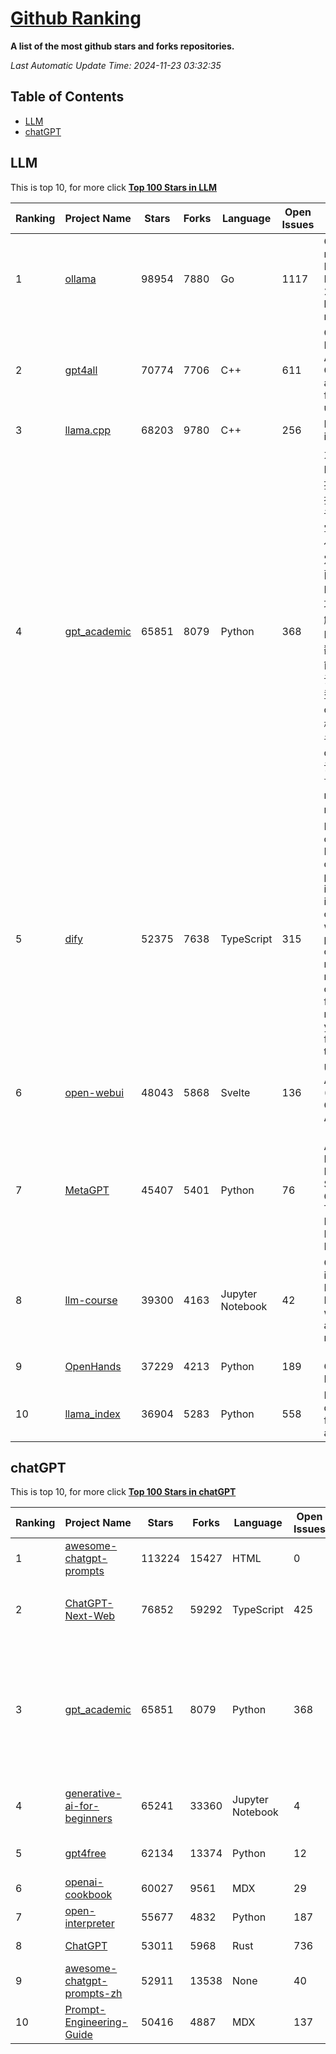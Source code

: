 [Github Ranking](./README.md)
==========

**A list of the most github stars and forks repositories.**

*Last Automatic Update Time: 2024-11-23 03:32:35*

## Table of Contents
 * [LLM](#LLM)
 * [chatGPT](#chatGPT)

## LLM

This is top 10, for more click **[Top 100 Stars in LLM](Top100/LLM.md)**

| Ranking | Project Name | Stars | Forks | Language | Open Issues | Description | Last Commit |
| ------- | ------------ | ----- | ----- | -------- | ----------- | ----------- | ----------- |
| 1 | [ollama](https://github.com/ollama/ollama) | 98954 | 7880 | Go | 1117 | Get up and running with Llama 3.2, Mistral, Gemma 2, and other large language models. | 2024-11-23T01:22:12Z |
| 2 | [gpt4all](https://github.com/nomic-ai/gpt4all) | 70774 | 7706 | C++ | 611 | GPT4All: Run Local LLMs on Any Device. Open-source and available for commercial use. | 2024-11-22T20:06:45Z |
| 3 | [llama.cpp](https://github.com/ggerganov/llama.cpp) | 68203 | 9780 | C++ | 256 | LLM inference in C/C++ | 2024-11-22T19:24:16Z |
| 4 | [gpt_academic](https://github.com/binary-husky/gpt_academic) | 65851 | 8079 | Python | 368 | 为GPT/GLM等LLM大语言模型提供实用化交互接口，特别优化论文阅读/润色/写作体验，模块化设计，支持自定义快捷按钮&函数插件，支持Python和C++等项目剖析&自译解功能，PDF/LaTex论文翻译&总结功能，支持并行问询多种LLM模型，支持chatglm3等本地模型。接入通义千问, deepseekcoder, 讯飞星火, 文心一言, llama2, rwkv, claude2, moss等。 | 2024-11-21T18:25:51Z |
| 5 | [dify](https://github.com/langgenius/dify) | 52375 | 7638 | TypeScript | 315 | Dify is an open-source LLM app development platform. Dify's intuitive interface combines AI workflow, RAG pipeline, agent capabilities, model management, observability features and more, letting you quickly go from prototype to production. | 2024-11-22T16:07:07Z |
| 6 | [open-webui](https://github.com/open-webui/open-webui) | 48043 | 5868 | Svelte | 136 | User-friendly AI Interface (Supports Ollama, OpenAI API, ...) | 2024-11-23T03:27:41Z |
| 7 | [MetaGPT](https://github.com/geekan/MetaGPT) | 45407 | 5401 | Python | 76 | 🌟 The Multi-Agent Framework: First AI Software Company, Towards Natural Language Programming | 2024-11-11T15:05:12Z |
| 8 | [llm-course](https://github.com/mlabonne/llm-course) | 39300 | 4163 | Jupyter Notebook | 42 | Course to get into Large Language Models (LLMs) with roadmaps and Colab notebooks. | 2024-07-28T22:17:43Z |
| 9 | [OpenHands](https://github.com/All-Hands-AI/OpenHands) | 37229 | 4213 | Python | 189 | 🙌 OpenHands: Code Less, Make More | 2024-11-23T02:58:50Z |
| 10 | [llama_index](https://github.com/run-llama/llama_index) | 36904 | 5283 | Python | 558 | LlamaIndex is a data framework for your LLM applications | 2024-11-23T02:03:54Z |


## chatGPT

This is top 10, for more click **[Top 100 Stars in chatGPT](Top100/chatGPT.md)**

| Ranking | Project Name | Stars | Forks | Language | Open Issues | Description | Last Commit |
| ------- | ------------ | ----- | ----- | -------- | ----------- | ----------- | ----------- |
| 1 | [awesome-chatgpt-prompts](https://github.com/f/awesome-chatgpt-prompts) | 113224 | 15427 | HTML | 0 | This repo includes ChatGPT prompt curation to use ChatGPT better. | 2024-11-11T11:38:53Z |
| 2 | [ChatGPT-Next-Web](https://github.com/ChatGPTNextWeb/ChatGPT-Next-Web) | 76852 | 59292 | TypeScript | 425 | A cross-platform ChatGPT/Gemini UI (Web / PWA / Linux / Win / MacOS). 一键拥有你自己的跨平台 ChatGPT/Gemini 应用。 | 2024-11-22T12:59:31Z |
| 3 | [gpt_academic](https://github.com/binary-husky/gpt_academic) | 65851 | 8079 | Python | 368 | 为GPT/GLM等LLM大语言模型提供实用化交互接口，特别优化论文阅读/润色/写作体验，模块化设计，支持自定义快捷按钮&函数插件，支持Python和C++等项目剖析&自译解功能，PDF/LaTex论文翻译&总结功能，支持并行问询多种LLM模型，支持chatglm3等本地模型。接入通义千问, deepseekcoder, 讯飞星火, 文心一言, llama2, rwkv, claude2, moss等。 | 2024-11-21T18:25:51Z |
| 4 | [generative-ai-for-beginners](https://github.com/microsoft/generative-ai-for-beginners) | 65241 | 33360 | Jupyter Notebook | 4 | 21 Lessons, Get Started Building with Generative AI  🔗 https://microsoft.github.io/generative-ai-for-beginners/ | 2024-11-22T08:42:15Z |
| 5 | [gpt4free](https://github.com/xtekky/gpt4free) | 62134 | 13374 | Python | 12 | The official gpt4free repository \| various collection of powerful language models | 2024-11-22T23:17:35Z |
| 6 | [openai-cookbook](https://github.com/openai/openai-cookbook) | 60027 | 9561 | MDX | 29 | Examples and guides for using the OpenAI API | 2024-11-23T00:12:34Z |
| 7 | [open-interpreter](https://github.com/OpenInterpreter/open-interpreter) | 55677 | 4832 | Python | 187 | A natural language interface for computers | 2024-11-23T00:41:06Z |
| 8 | [ChatGPT](https://github.com/lencx/ChatGPT) | 53011 | 5968 | Rust | 736 | 🔮 ChatGPT Desktop Application (Mac, Windows and Linux) | 2024-08-29T17:58:11Z |
| 9 | [awesome-chatgpt-prompts-zh](https://github.com/PlexPt/awesome-chatgpt-prompts-zh) | 52911 | 13538 | None | 40 | ChatGPT 中文调教指南。各种场景使用指南。学习怎么让它听你的话。 | 2024-07-30T11:43:23Z |
| 10 | [Prompt-Engineering-Guide](https://github.com/dair-ai/Prompt-Engineering-Guide) | 50416 | 4887 | MDX | 137 | 🐙 Guides, papers, lecture, notebooks and resources for prompt engineering | 2024-11-20T19:24:28Z |

